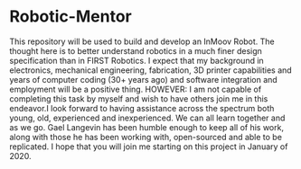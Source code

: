 # Robotic-Mentor
This repository will be used to build and develop an InMoov Robot. The thought here is to better understand robotics in a much finer design specification than in FIRST Robotics. I expect that my background in electronics, mechanical engineering, fabrication, 3D printer capabilities and years of computer coding (30+ years ago) and software integration and employment will be a positive thing. HOWEVER: I am not capable of completing this task by myself and wish to have others join me in this endeavor.I look forward to having assistance across the spectrum both young, old, experienced and inexperienced. We can all learn together and as we go. Gael Langevin has been humble enough to keep all of his work, along with those he has been working with, open-sourced and able to be replicated.
I hope that you will join me starting on this project in January of 2020.

